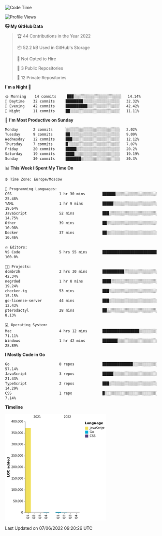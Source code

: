 <!--START_SECTION:waka-->
![Code Time](http://img.shields.io/badge/Code%20Time-324%20hrs%2014%20mins-blue)

![Profile Views](http://img.shields.io/badge/Profile%20Views-0-blue)

**🐱 My GitHub Data** 

> 🏆 44 Contributions in the Year 2022
 > 
> 📦 52.2 kB Used in GitHub's Storage 
 > 
> 🚫 Not Opted to Hire
 > 
> 📜 3 Public Repositories 
 > 
> 🔑 12 Private Repositories  
 > 
**I'm a Night 🦉** 

```text
🌞 Morning    14 commits     ███░░░░░░░░░░░░░░░░░░░░░░   14.14% 
🌆 Daytime    32 commits     ████████░░░░░░░░░░░░░░░░░   32.32% 
🌃 Evening    42 commits     ██████████░░░░░░░░░░░░░░░   42.42% 
🌙 Night      11 commits     ██░░░░░░░░░░░░░░░░░░░░░░░   11.11%

```
📅 **I'm Most Productive on Sunday** 

```text
Monday       2 commits      ░░░░░░░░░░░░░░░░░░░░░░░░░   2.02% 
Tuesday      9 commits      ██░░░░░░░░░░░░░░░░░░░░░░░   9.09% 
Wednesday    12 commits     ███░░░░░░░░░░░░░░░░░░░░░░   12.12% 
Thursday     7 commits      █░░░░░░░░░░░░░░░░░░░░░░░░   7.07% 
Friday       20 commits     █████░░░░░░░░░░░░░░░░░░░░   20.2% 
Saturday     19 commits     ████░░░░░░░░░░░░░░░░░░░░░   19.19% 
Sunday       30 commits     ███████░░░░░░░░░░░░░░░░░░   30.3%

```


📊 **This Week I Spent My Time On** 

```text
⌚︎ Time Zone: Europe/Moscow

💬 Programming Languages: 
CSS                      1 hr 30 mins        ██████░░░░░░░░░░░░░░░░░░░   25.48% 
YAML                     1 hr 9 mins         █████░░░░░░░░░░░░░░░░░░░░   19.64% 
JavaScript               52 mins             ███░░░░░░░░░░░░░░░░░░░░░░   14.75% 
Other                    39 mins             ██░░░░░░░░░░░░░░░░░░░░░░░   10.98% 
Docker                   37 mins             ██░░░░░░░░░░░░░░░░░░░░░░░   10.46%

🔥 Editors: 
VS Code                  5 hrs 55 mins       █████████████████████████   100.0%

🐱‍💻 Projects: 
dcmbrzh                  2 hrs 30 mins       ██████████░░░░░░░░░░░░░░░   42.34% 
negrded                  1 hr 8 mins         ████░░░░░░░░░░░░░░░░░░░░░   19.24% 
checker-tg               53 mins             ███░░░░░░░░░░░░░░░░░░░░░░   15.15% 
go-license-server        44 mins             ███░░░░░░░░░░░░░░░░░░░░░░   12.43% 
pterodactyl              28 mins             ██░░░░░░░░░░░░░░░░░░░░░░░   8.13%

💻 Operating System: 
Mac                      4 hrs 12 mins       █████████████████░░░░░░░░   71.11% 
Windows                  1 hr 42 mins        ███████░░░░░░░░░░░░░░░░░░   28.89%

```

**I Mostly Code in Go** 

```text
Go                       8 repos             ██████████████░░░░░░░░░░░   57.14% 
JavaScript               3 repos             █████░░░░░░░░░░░░░░░░░░░░   21.43% 
TypeScript               2 repos             ███░░░░░░░░░░░░░░░░░░░░░░   14.29% 
CSS                      1 repo              █░░░░░░░░░░░░░░░░░░░░░░░░   7.14%

```


**Timeline**

![Chart not found](https://raw.githubusercontent.com/jeezft/jeezft/main/charts/bar_graph.png) 


 Last Updated on 07/06/2022 09:20:26 UTC
<!--END_SECTION:waka-->
